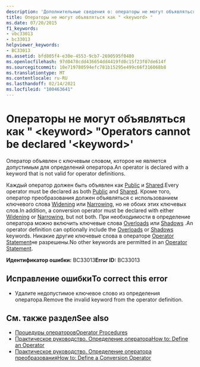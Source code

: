 ```yaml
---
description: 'Дополнительные сведения о: операторы не могут объявляться как " <keyword> "'
title: Операторы не могут объявляться как " <keyword> "
ms.date: 07/20/2015
f1_keywords:
- vbc33013
- bc33013
helpviewer_keywords:
- BC33013
ms.assetid: bfd805f4-e30e-4553-9cb7-2690595f0480
ms.openlocfilehash: 97d0478cdd436654dd4419fd0c15f23f07de614f
ms.sourcegitcommit: 10e719780594efc781b15295e499c66f316068b8
ms.translationtype: MT
ms.contentlocale: ru-RU
ms.lasthandoff: 02/14/2021
ms.locfileid: "100463641"
---
```

# <a name="operators-cannot-be-declared-keyword"></a><span data-ttu-id="4d549-103">Операторы не могут объявляться как " \<keyword> "</span><span class="sxs-lookup"><span data-stu-id="4d549-103">Operators cannot be declared '\<keyword>'</span></span>

<span data-ttu-id="4d549-104">Оператор объявлен с ключевым словом, которое не является допустимым для определений оператора.</span><span class="sxs-lookup"><span data-stu-id="4d549-104">An operator is declared with a keyword that is not valid for operator definitions.</span></span>  
  
 <span data-ttu-id="4d549-105">Каждый оператор должен быть объявлен как [Public](../language-reference/modifiers/public.md) и [Shared](../language-reference/modifiers/shared.md).</span><span class="sxs-lookup"><span data-stu-id="4d549-105">Every operator must be declared as both [Public](../language-reference/modifiers/public.md) and [Shared](../language-reference/modifiers/shared.md).</span></span> <span data-ttu-id="4d549-106">Кроме того, оператор преобразования должен объявляться с использованием ключевого слова [Widening](../language-reference/modifiers/widening.md) или [Narrowing](../language-reference/modifiers/narrowing.md), но не обоих этих ключевых слов.</span><span class="sxs-lookup"><span data-stu-id="4d549-106">In addition, a conversion operator must be declared with either [Widening](../language-reference/modifiers/widening.md) or [Narrowing](../language-reference/modifiers/narrowing.md), but not both.</span></span> <span data-ttu-id="4d549-107">При необходимости в определение оператора можно включить ключевые слова [Overloads](../language-reference/modifiers/overloads.md) или [Shadows](../language-reference/modifiers/shadows.md) .</span><span class="sxs-lookup"><span data-stu-id="4d549-107">An operator definition can optionally include the [Overloads](../language-reference/modifiers/overloads.md) or [Shadows](../language-reference/modifiers/shadows.md) keywords.</span></span> <span data-ttu-id="4d549-108">Никакие другие ключевые слова в операторе [Operator Statement](../language-reference/statements/operator-statement.md)не разрешены.</span><span class="sxs-lookup"><span data-stu-id="4d549-108">No other keywords are permitted in an [Operator Statement](../language-reference/statements/operator-statement.md).</span></span>  
  
 <span data-ttu-id="4d549-109">**Идентификатор ошибки:** BC33013</span><span class="sxs-lookup"><span data-stu-id="4d549-109">**Error ID:** BC33013</span></span>  
  
## <a name="to-correct-this-error"></a><span data-ttu-id="4d549-110">Исправление ошибки</span><span class="sxs-lookup"><span data-stu-id="4d549-110">To correct this error</span></span>  
  
- <span data-ttu-id="4d549-111">Удалите недопустимое ключевое слово из определения оператора.</span><span class="sxs-lookup"><span data-stu-id="4d549-111">Remove the invalid keyword from the operator definition.</span></span>  
  
## <a name="see-also"></a><span data-ttu-id="4d549-112">См. также раздел</span><span class="sxs-lookup"><span data-stu-id="4d549-112">See also</span></span>

- [<span data-ttu-id="4d549-113">Процедуры операторов</span><span class="sxs-lookup"><span data-stu-id="4d549-113">Operator Procedures</span></span>](../programming-guide/language-features/procedures/operator-procedures.md)
- [<span data-ttu-id="4d549-114">Практическое руководство. Определение оператора</span><span class="sxs-lookup"><span data-stu-id="4d549-114">How to: Define an Operator</span></span>](../programming-guide/language-features/procedures/how-to-define-an-operator.md)
- [<span data-ttu-id="4d549-115">Практическое руководство. Определение оператора преобразования</span><span class="sxs-lookup"><span data-stu-id="4d549-115">How to: Define a Conversion Operator</span></span>](../programming-guide/language-features/procedures/how-to-define-a-conversion-operator.md)
